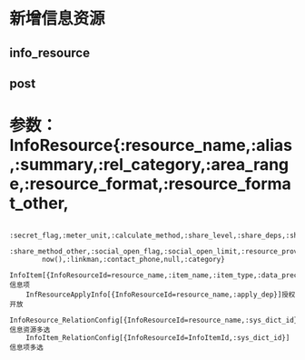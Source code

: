 # 新增信息资源
## info_resource
## post
# 参数：InfoResource{:resource_name,:alias,:summary,:rel_category,:area_range,:resource_format,:resource_format_other,

```
        :secret_flag,:meter_unit,:calculate_method,:share_level,:share_deps,:share_type,:share_limit,:share_method,
        :share_method_other,:social_open_flag,:social_open_limit,:resource_provider,,:@session.user.DEP_ID@,:@session.user.USERNAME@,
        now(),:linkman,:contact_phone,null,:category}
    InfoItem[{InfoResourceId=resource_name,:item_name,:item_type,:data_precision,:data_length,:meter_unit,:calculate_method,:secret_flag,:item_ord,:item_name,:item_type,:data_precision,:data_length,:meter_unit,:calculate_method,:secret_flag,:item_ord}]信息项
    InfResourceApplyInfo[{InfoResourceId=resource_name,:apply_dep}]授权开放
    InfoResource_RelationConfig[{InfoResourceId=resource_name,:sys_dict_id}]信息资源多选
    InfoItem_RelationConfig[{InfoResourceId=InfoItemId,:sys_dict_id}]信息项多选
```

## #
